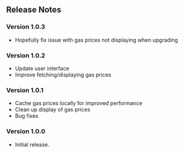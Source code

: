 ## Release Notes

### Version 1.0.3

* Hopefully fix issue with gas prices not displaying when upgrading

### Version 1.0.2

* Update user interface
* Improve fetching/displaying gas prices

### Version 1.0.1

* Cache gas prices locally for improved performance
* Clean up display of gas prices
* Bug fixes

### Version 1.0.0

* Initial release.
